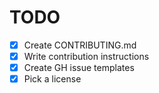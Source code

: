 # TODO

- [x] Create CONTRIBUTING.md
- [x] Write contribution instructions
- [x] Create GH issue templates
- [x] Pick a license
